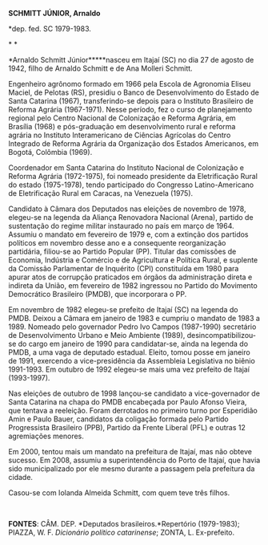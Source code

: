 **SCHMITT JÚNIOR, Arnaldo**

\*dep. fed. SC 1979-1983.

* *

*Arnaldo Schmitt Júnior*****nasceu em Itajaí (SC) no dia 27 de agosto de
1942, filho de Arnaldo Schmitt e de Ana Molleri Schmitt.

Engenheiro agrônomo formado em 1966 pela Escola de Agronomia Eliseu
Maciel, de Pelotas (RS), presidiu o Banco de Desenvolvimento do Estado
de Santa Catarina (1967), transferindo-se depois para o Instituto
Brasileiro de Reforma Agrária (1967-1971). Nesse período, fez o curso de
planejamento regional pelo Centro Nacional de Colonização e Reforma
Agrária, em Brasília (1968) e pós-graduação em desenvolvimento rural e
reforma agrária no Instituto Interamericano de Ciências Agrícolas do
Centro Integrado de Reforma Agrária da Organização dos Estados
Americanos, em Bogotá, Colômbia (1969).

Coordenador em Santa Catarina do Instituto Nacional de Colonização e
Reforma Agrária (1972-1975), foi nomeado presidente da Eletrificação
Rural do estado (1975-1978), tendo participado do Congresso
Latino-Americano de Eletrificação Rural em Caracas, na Venezuela (1975).

Candidato à Câmara dos Deputados nas eleições de novembro de 1978,
elegeu-se na legenda da Aliança Renovadora Nacional (Arena), partido de
sustentação do regime militar instaurado no país em março de 1964.
Assumiu o mandato em fevereiro de 1979 e, com a extinção dos partidos
políticos em novembro desse ano e a consequente reorganização
partidária, filiou-se ao Partido Popular (PP). Titular das comissões de
Economia, Indústria e Comércio e de Agricultura e Política Rural, e
suplente da Comissão Parlamentar de Inquérito (CPI) constituída em 1980
para apurar atos de corrupção praticados em órgãos da administração
direta e indireta da União, em fevereiro de 1982 ingressou no Partido do
Movimento Democrático Brasileiro (PMDB), que incorporara o PP.

Em novembro de 1982 elegeu-se prefeito de Itajaí (SC) na legenda do
PMDB. Deixou a Câmara em janeiro de 1983 e cumpriu o mandato de 1983 a
1989. Nomeado pelo governador Pedro Ivo Campos (1987-1990) secretário de
Desenvolvimento Urbano e Meio Ambiente (1989), desincompatibilizou-se do
cargo em janeiro de 1990 para candidatar-se, ainda na legenda do PMDB, a
uma vaga de deputado estadual. Eleito, tomou posse em janeiro de 1991,
exercendo a vice-presidência da Assembleia Legislativa no biênio
1991-1993. Em outubro de 1992 elegeu-se mais uma vez prefeito de Itajaí
(1993-1997).

Nas eleições de outubro de 1998 lançou-se candidato a vice-governador de
Santa Catarina na chapa do PMDB encabeçada por Paulo Afonso Vieira, que
tentava a reeleição. Foram derrotados no primeiro turno por Esperidião
Amin e Paulo Bauer, candidatos da coligação formada pelo Partido
Progressista Brasileiro (PPB), Partido da Frente Liberal (PFL) e outras
12 agremiações menores.

Em 2000, tentou mais um mandato na prefeitura de Itajaí, mas não obteve
sucesso. Em 2008, assumiu a superintendência do Porto de Itajaí, que
havia sido municipalizado por ele mesmo durante a passagem pela
prefeitura da cidade.

Casou-se com Iolanda Almeida Schmitt, com quem teve três filhos.

 

**FONTES**: CÂM. DEP. *Deputados brasileiros.*Repertório (1979-1983);
PIAZZA, W. F. *Dicionário político catarinense*; ZONTA, L. Ex-prefeito.
